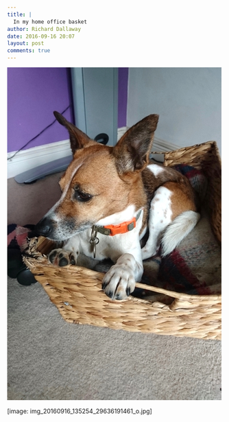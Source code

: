 ```yaml
---
title: |
  In my home office basket
author: Richard Dallaway
date: 2016-09-16 20:07
layout: post
comments: true
---
```


<div><a href="/media/tp_img_20160916_135254_29636191461_o.jpg"><img src="/media/tp_thumb_img_20160916_135254_29636191461_o.jpg" width="500" height="776"/></a></div>

[image: img_20160916_135254_29636191461_o.jpg]
  
      